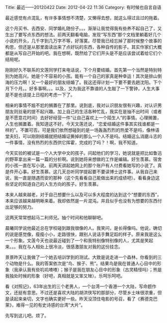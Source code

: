 Title: 最近——20120422
Date: 2012-04-22 11:36
Category: 有时候也自言自语

最近感觉有点混乱，有许多事情想不清楚，又懒得去想，就这么得过且过的拖着。

这个月买书、去西安、同学婚礼随份子。。。渐渐让我觉得我有些养不起自己了，又生出了要写点东西的想法。前两天翻看电脑，发现“写东西”那个文档里躺着好几个小说的开头，几千字到几万字不等，好落寞。尽管我已经忘掉了那时候整个故事的构思，但还是从那里面读出来了点好玩的东西，各种自传的影子。其实作家们大概都是从写自己开始的吧。我在想啊，既然给了它们开头是不是应该尝试着给它们个结局呢。

刚刚好久不联系的文莲同学打来电话说，下个月要结婚。首先第一个当然是特别特别为她高兴。她是个不容易的小孩。能有一个自己的家真是种幸运！其次是排山倒海的压力啊！又一个最好的朋友结婚了。我这还得计划一下要不要去趟沈阳。下个月下个月。。好多事啊。。。以及，又为我这不靠谱的人生敲了一下警钟，人生大事是不是也该提上日程的考虑一下了。

相亲的事情不尴不尬的搁置在了那里。说到底，我对认识朋友很有兴趣，对认识男朋友则丝毫的提不起兴趣。加上自己的生活各种忙乱，我实在是抽不出时间（或者是不愿意花时间）去好好经营一件“让自己喜欢上一个陌生人”的事情。心理搁置，人生也搁置着。我知道这不好。今天文莲还说，“恋爱结婚这件事其实找谁都是一样的”。不置可否。可是我们依然想碰到的是一场轰轰烈烈的热爱不是吗，像林语堂夫妇，可以刚刚结婚就把结婚证撕掉的那么一个人不是吗。结婚这么消磨斗志的一件事情，没有热烈的东西供它挥霍，完成的了吗？！啊，我不知道。

今天实验的被试是一个人大学中文的孩子。问起他们的学习，她说就是把比如鲁迅的野草拿出来一篇一篇的分析啊。说到她将来想做的工作是编辑。好生羡慕。宿舍的小孩一直在写小说。前两天讲起她网上的那个账户有人付费看她写的小说了。真是件开心事。好生羡慕。这几天总听同学提起要不要读博士这件事。从我自己来说，我一直是随遇而安的那种（这个先看看自己能做出来的成绩吧）。看看身边这些坚定的知道自己的人生方向的孩子。好生羡慕。

本来人越来越老，对于自己想要什么以及可以多大程度的达到这个“想要的东西”，本来应该越来越明晰来着。我却依然是一片混沌。并且似乎也没有为想要的东西付出足够的努力。

这两天常常想起马二利师兄。抽个时间和他聊聊吧。

晨曦同学说他最近总在学校碰到跟我很像的人。我笑问，是长得像吗。他说，确切的说是感觉像，瘦瘦小小，走路很快，跟别人说话手舞足蹈的样子。原来我是这么一个形象。文莲今天也说最近碰到了一个和我特别像特别像的人，尤其是笑起来。。。我在与人相处上很冷淡，很感激朋友对我的这份挂念。

景景昨天让我做了一个她去培训学到的测试。大致是说走进一个森林，你看到的三个动物是什么。我的答案依次是“鸟、猴子、熊”。结果鸟是我在普通人心目中的形象（我承认我有些叽叽喳喳）；猴子是我在朋友心目中的形象（古灵精怪吗）；熊是我独处时候的形象（好吧，真相就是又笨又矬）。乐呵乐呵吧。

看《对照记》，63年出生的三个老男人，一个台湾一个香港一个大陆，写命题作文，还挺有意思。不过还是喜欢大陆的胡洪侠写的那部分，尽管乡土味很浓重，但是读起来亲切，文字也确实更好一些。昨天没顶住电影的号召，看了《赛德克巴莱》，难得一见的有史诗感的台湾“大片”。

先写到这儿吧。烦了。

 

